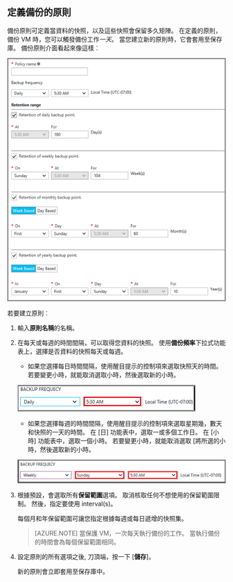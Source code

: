## <a name="defining-a-backup-policy"></a>定義備份的原則

備份原則可定義當資料的快照，以及這些快照會保留多久矩陣。 在定義的原則，備份 VM 時，您可以觸發備份工作*一天*。 當您建立新的原則時，它會套用至保存庫。 備份原則介面看起來像這樣︰

![備份原則](./media/backup-create-policy-for-vms/backup-policy.png)

若要建立原則︰

1. 輸入**原則名稱**的名稱。

2. 在每天或每週的時間間隔，可以取得您資料的快照。 使用**備份頻率**下拉式功能表上，選擇是否資料的快照每天或每週。

    - 如果您選擇每日時間間隔，使用醒目提示的控制項來選取快照天的時間。 若要變更小時，就能取消選取小時，然後選取新的小時。

    ![每日備份原則](./media/backup-create-policy-for-vms/backup-policy-daily.png) <br/>

    - 如果您選擇每週的時間間隔，使用醒目提示的控制項來選取星期幾，數天和快照的一天的時間。 在 [日] 功能表中，選取一或多個工作日。 在 [小時] 功能表中，選取一個小時。 若要變更小時，就能取消選取 [將所選的小時，然後選取新的小時。

    ![每週備份原則](./media/backup-create-policy-for-vms/backup-policy-weekly.png)

3. 根據預設，會選取所有**保留範圍**選項。 取消核取任何不想使用的保留範圍限制。 然後，指定要使用 interval(s)。

    每個月和年保留範圍可讓您指定根據每週或每日遞增的快照集。

    >[AZURE.NOTE] 當保護 VM，一次每天執行備份的工作。 當執行備份的時間會為每個保留範圍相同。

4. 設定原則的所有選項之後, 刀頂端，按一下 [**儲存**]。

    新的原則會立即套用至保存庫中。

